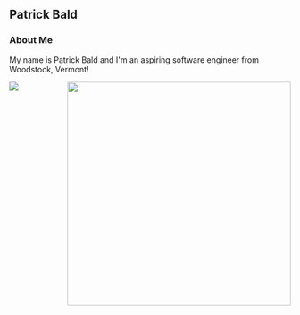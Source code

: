 
## Patrick Bald

### About Me

My name is Patrick Bald and I'm an aspiring software engineer from Woodstock, Vermont!

<img align="left" src="https://github-readme-stats.vercel.app/api?username=patrickbald&show_icons=true" />
<img align="right" width="400" src="https://github-readme-stats.vercel.app/api/top-langs/?username=patrickbald&layout=compact" />

<!--
**patrickbald/patrickbald** is a ✨ _special_ ✨ repository because its `README.md` (this file) appears on your GitHub profile.

Here are some ideas to get you started:

- 🔭 I’m currently working on ...
- 🌱 I’m currently learning ...
- 👯 I’m looking to collaborate on ...
- 🤔 I’m looking for help with ...
- 💬 Ask me about ...
- 📫 How to reach me: ...
- 😄 Pronouns: ...
- ⚡ Fun fact: ...
-->





